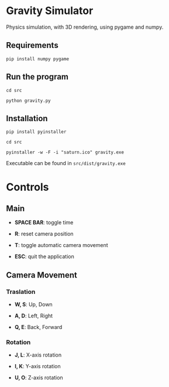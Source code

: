 # Gravity Simulator

Physics simulation, with 3D rendering, using pygame and numpy.

## Requirements

```
pip install numpy pygame
```

## Run the program

```
cd src

python gravity.py
```

## Installation

```
pip install pyinstaller

cd src

pyinstaller -w -F -i "saturn.ico" gravity.exe
```

Executable can be found in `src/dist/gravity.exe`

# Controls

## Main
* **SPACE BAR**: toggle time

* **R**: reset camera position

* **T**: toggle automatic camera movement

* **ESC**: quit the application

## Camera Movement
### Traslation

* **W, S**: Up, Down

* **A, D**: Left, Right

* **Q, E**: Back, Forward

### Rotation

* **J, L**: X-axis rotation

* **I, K**: Y-axis rotation

* **U, O**: Z-axis rotation

